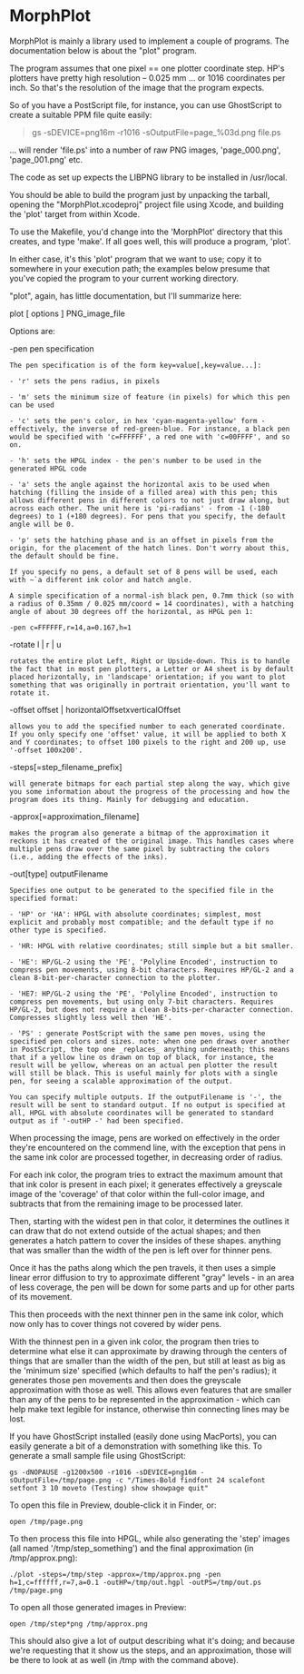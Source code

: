 # MorphPlot

MorphPlot is mainly a library used to implement a couple of programs. The documentation below is about the "plot" program.

The program assumes that one pixel == one plotter coordinate step. HP's plotters have pretty high resolution – 0.025 mm ... or 1016 coordinates per inch. So that's the resolution of the image that the program expects.

So of you have a PostScript file, for instance, you can use GhostScript to create a suitable PPM file quite easily:

> gs -sDEVICE=png16m -r1016 -sOutputFile=page_%03d.png file.ps

... will render 'file.ps' into a number of raw PNG images, 'page_000.png', 'page_001.png' etc.

The code as set up expects the LIBPNG library to be installed in /usr/local.

You should be able to build the program just by unpacking the tarball, opening the "MorphPlot.xcodeproj" project file using Xcode, and building the 'plot' target from within Xcode.

To use the Makefile, you'd change into the 'MorphPlot' directory that this creates, and type 'make'. If all goes well, this will produce a program, 'plot'.

In either case, it's this 'plot' program that we want to use; copy it to somewhere in your execution path; the examples below presume that you've copied the program to your current working directory.

"plot", again, has little documentation, but I'll summarize here:

plot [ options ] PNG_image_file

Options are:

  -pen pen specification

    The pen specification is of the form key=value[,key=value...]:

    - 'r' sets the pens radius, in pixels

    - 'm' sets the minimum size of feature (in pixels) for which this pen can be used

    - 'c' sets the pen's color, in hex 'cyan-magenta-yellow' form - effectively, the inverse of red-green-blue. For instance, a black pen would be specified with 'c=FFFFFF', a red one with 'c=00FFFF', and so on.

    - 'h' sets the HPGL index - the pen's number to be used in the generated HPGL code

    - 'a' sets the angle against the horizontal axis to be used when hatching (filling the inside of a filled area) with this pen; this allows different pens in different colors to not just draw along, but across each other. The unit here is 'pi-radians' - from -1 (-180 degrees) to 1 (+180 degrees). For pens that you specify, the default angle will be 0.

    - 'p' sets the hatching phase and is an offset in pixels from the origin, for the placement of the hatch lines. Don't worry about this, the default should be fine.

    If you specify no pens, a default set of 8 pens will be used, each with ~`a different ink color and hatch angle. 

    A simple specification of a normal-ish black pen, 0.7mm thick (so with a radius of 0.35mm / 0.025 mm/coord = 14 coordinates), with a hatching angle of about 30 degrees off the horizontal, as HPGL pen 1:

    -pen c=FFFFFF,r=14,a=0.167,h=1


  -rotate l | r | u

    rotates the entire plot Left, Right or Upside-down. This is to handle the fact that in most pen plotters, a Letter or A4 sheet is by default placed horizontally, in 'landscape' orientation; if you want to plot something that was originally in portrait orientation, you'll want to rotate it. 


  -offset offset | horizontalOffsetxverticalOffset

    allows you to add the specified number to each generated coordinate. If you only specify one 'offset' value, it will be applied to both X and Y coordinates; to offset 100 pixels to the right and 200 up, use '-offset 100x200'.


  -steps[=step_filename_prefix]

    will generate bitmaps for each partial step along the way, which give you some information about the progress of the processing and how the program does its thing. Mainly for debugging and education.


  -approx[=approximation_filename]

    makes the program also generate a bitmap of the approximation it reckons it has created of the original image. This handles cases where multiple pens draw over the same pixel by subtracting the colors (i.e., adding the effects of the inks).


  -out[type] outputFilename

    Specifies one output to be generated to the specified file in the specified format:

    - 'HP' or 'HA': HPGL with absolute coordinates; simplest, most explicit and probably most compatible; and the default type if no other type is specified.

    - 'HR: HPGL with relative coordinates; still simple but a bit smaller.

    - 'HE': HP/GL-2 using the 'PE', 'Polyline Encoded', instruction to compress pen movements, using 8-bit characters. Requires HP/GL-2 and a clean 8-bit-per-character connection to the plotter.

    - 'HE7: HP/GL-2 using the 'PE', 'Polyline Encoded', instruction to compress pen movements, but using only 7-bit characters. Requires HP/GL-2, but does not require a clean 8-bits-per-character connection. Compresses slightly less well then 'HE'.

    - 'PS' : generate PostScript with the same pen moves, using the specified pen colors and sizes. note: when one pen draws over another in PostScript, the top one _replaces_ anything underneath; this means that if a yellow line os drawn on top of black, for instance, the result will be yellow, whereas on an actual pen plotter the result will still be black. This is useful mainly for plots with a single pen, for seeing a scalable approximation of the output.

    You can specify multiple outputs. If the outputFilename is '-', the result will be sent to standard output. If no output is specified at all, HPGL with absolute coordinates will be generated to standard output as if '-outHP -' had been specified.


When processing the image, pens are worked on effectively in the order they're encountered on the commend line, with the exception that pens in the same ink color are processed together, in decreasing order of radius.

For each ink color, the program tries to extract the maximum amount that that ink color is present in each pixel; it generates effectively a greyscale image of the 'coverage' of that color within the full-color image, and subtracts that from the remaining image to be processed later.

Then, starting with the widest pen in that color, it determines the outlines it can draw that do not extend outside of the actual shapes; and then generates a hatch pattern to cover the insides of these shapes. anything that was smaller than the width of the pen is left over for thinner pens.

Once it has the paths along which the pen travels, it then uses a simple linear error diffusion to try to approximate different "gray" levels - in an area of less coverage, the pen will be down for some parts and up for other parts of its movement. 

This then proceeds with the next thinner pen in the same ink color, which now only has to cover things not covered by wider pens.

With the thinnest pen in a given ink color, the program then tries to determine what else it can approximate by drawing through the centers of things that are smaller than the width of the pen, but still at least as big as the 'minimum size' specified (which defaults to half the pen's radius); it generates those pen movements and then does the greyscale approximation with those as well. This allows even features that are smaller than any of the pens to be represented in the approximation - which can help make text legible for instance, otherwise thin connecting lines may be lost.

If you have GhostScript installed (easily done using MacPorts), you can easily generate a bit of a demonstration with something like this. To generate a small sample file using GhostScript:

    gs -dNOPAUSE -g1200x500 -r1016 -sDEVICE=png16m -sOutputFile=/tmp/page.png -c "/Times-Bold findfont 24 scalefont setfont 3 10 moveto (Testing) show showpage quit"

To open this file in Preview, double-click it in Finder, or:

    open /tmp/page.png

To then process this file into HPGL, while also generating the 'step' images (all named '/tmp/step_something') and the final approximation (in /tmp/approx.png):

    ./plot -steps=/tmp/step -approx=/tmp/approx.png -pen h=1,c=ffffff,r=7,a=0.1 -outHP=/tmp/out.hgpl -outPS=/tmp/out.ps /tmp/page.png

To open all those generated images in Preview:

    open /tmp/step*png /tmp/approx.png

This should also give a lot of output describing what it's doing; and because we're requesting that it show us the steps, and an approximation, those will be there to look at as well (in /tmp with the command above).
